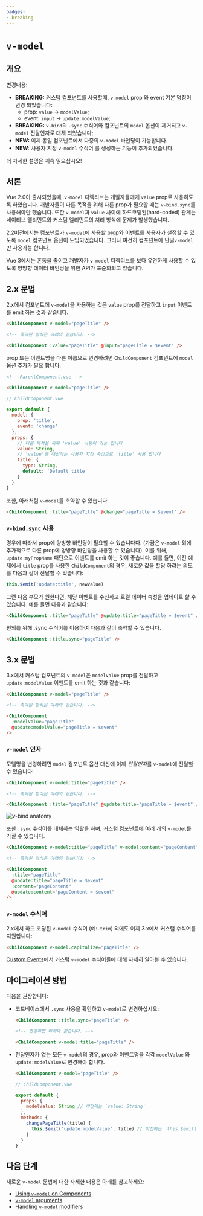 ```yaml
---
badges:
- breaking
---
```


# `v-model` <migrationbadges :badges="$frontmatter.badges"></migrationbadges>

## 개요

변경내용:

- **BREAKING:** 커스텀 컴포넌트를 사용할때, `v-model` prop 와 event 기본 명칭이 변경 되었습니다:
    - prop: `value` -> `modelValue`;
    - event: `input` -> `update:modelValue`;
- **BREAKING:** `v-bind`의 `.sync` 수식어와 컴포넌트의 `model` 옵션이 제거되고 `v-model` 전달인자로 대체 되었습니다;
- **NEW:** 이제 동일 컴포넌트에서 다중의 `v-model` 바인딩이 가능합니다.
- **NEW:** 사용자 지정 `v-model` 수식어 를 생성하는 기능이 추가되었습니다.

더 자세한 설명은 계속 읽으십시오!

## 서론

Vue 2.0이 출시되었을때, `v-model` 디렉티브는 개발자들에게  `value` prop로 사용하도록 하였습니다. 개발자들이 다른 목적을 위해 다른 prop가 필요할 때는 `v-bind.sync`를 사용해야만 했습니다. 또한 `v-model`과 `value` 사이에 하드코딩된(hard-coded) 관계는 네이티브 엘리먼트와 커스텀 엘리먼트의 처리 방식에 문제가 발생했습니다.

2.2버전에서는 컴포넌트가 `v-model`에 사용할 prop와 이벤트를 사용자가 설정할 수 있도록 `model` 컴포넌트 옵션이 도입되었습니다. 그러나 여전히 컴포넌트에 단일`v-model`만 사용가능 합니다.

Vue 3에서는 혼동을 줄이고 개발자가 `v-model` 디렉티브를 보다 유연하게 사용할 수 있도록 양방향 데이터 바인딩을 위한 API가 표준화되고 있습니다.

## 2.x 문법

2.x에서 컴포넌트에 `v-model`을 사용하는 것은 `value` prop를 전달하고 <code>input</code> 이벤트를 emit 하는 것과 같습니다.

```html
<ChildComponent v-model="pageTitle" />

<!-- 축약된 방식은 아래와 같습니다: -->

<ChildComponent :value="pageTitle" @input="pageTitle = $event" />
```

prop 또는 이벤트명을 다른 이름으로 변경하려면 `ChildComponent` 컴포넌트에 `model` 옵션 추가가 필요 합니다:

```html
<!-- ParentComponent.vue -->

<ChildComponent v-model="pageTitle" />
```

```js
// ChildComponent.vue

export default {
  model: {
    prop: 'title',
    event: 'change'
  },
  props: {
    // 다른 목적을 위해 'value' 사용이 가능 합니다
    value: String,
    // 'value'를 대신하는 사용자 지정 속성으로 'title' 사용 합니다
    title: {
      type: String,
      default: 'Default title'
    }
  }
}
```

또한, 아래처럼 `v-model`를 축약할 수 있습니다.

```html
<ChildComponent :title="pageTitle" @change="pageTitle = $event" />
```

### `v-bind.sync` 사용

경우에 따라서 prop에 양방향 바인딩이 필요할 수 있습니다다. (가끔은 `v-model` 외에 추가적으로 다른 prop에 양방향 바인딩을 사용할 수 있습니다). 이를 위해, `update:myPropName` 패턴으로 이벤트를 emit 하는 것이 좋습니다. 예를 들면, 이전 예제에서 `title` prop를 사용한 `ChildComponent`의 경우, 새로운 값을 할당 하려는 의도를 다음과 같이 전달할 수 있습니다:

```js
this.$emit('update:title', newValue)
```

그런 다음 부모가 원한다면, 해당 이벤트를 수신하고 로컬 데이터 속성을 업데이트 할 수 있습니다. 예를 들면 다음과 같습니다:

```html
<ChildComponent :title="pageTitle" @update:title="pageTitle = $event" />
```

편의를 위해 .sync 수식어를 이용하여 다음과 같이 축약할 수 있습니다.

```html
<ChildComponent :title.sync="pageTitle" />
```

## 3.x 문법

3.x에서 커스텀 컴포넌트의 `v-model`은 `modelValue` prop를 전달하고 `update:modelValue` 이벤트를 emit 하는 것과 같습니다:

```html
<ChildComponent v-model="pageTitle" />

<!-- 축약된 방식은 아래와 같습니다: -->

<ChildComponent
  :modelValue="pageTitle"
  @update:modelValue="pageTitle = $event"
/>
```

### `v-model` 인자

모델명을 변경하려면 `model` 컴포넌트 옵션 대신에 이제 *전달인자*를 `v-model`에 전달할 수 있습니다:

```html
<ChildComponent v-model:title="pageTitle" />

<!-- 축약된 방식은 아래와 같습니다: -->

<ChildComponent :title="pageTitle" @update:title="pageTitle = $event" />
```

![v-bind anatomy](https://v3.vuejs.org/images/v-bind-instead-of-sync.png)

또한 `.sync` 수식어를 대체하는 역할을 하며, 커스텀 컴포넌트에 여러 개의 `v-model`를 가질 수 있습니다.

```html
<ChildComponent v-model:title="pageTitle" v-model:content="pageContent" />

<!-- 축약된 방식은 아래와 같습니다: -->

<ChildComponent
  :title="pageTitle"
  @update:title="pageTitle = $event"
  :content="pageContent"
  @update:content="pageContent = $event"
/>
```

### `v-model` 수식어

2.x에서 하드 코딩된 `v-model` 수식어 (예:`.trim`) 외에도 이제 3.x에서 커스텀 수식어를 지원합니다:

```html
<ChildComponent v-model.capitalize="pageTitle" />
```

[Custom Events](../component-custom-events.html#handling-v-model-modifiers)에서 커스텀 `v-model` 수식어들에 대해 자세히 알아볼 수 있습니다.

## 마이그레이션 방법

다음을 권장합니다:

- 코드베이스에서 `.sync` 사용을 확인하고 `v-model`로 변경하십시오:

    ```html
    <ChildComponent :title.sync="pageTitle" />

    <!-- 변경하면 아래와 같습니다. -->

    <ChildComponent v-model:title="pageTitle" />
    ```

- 전달인자가 없는 모든 `v-model`의 경우, prop와 이벤트명을 각각 `modelValue` 와 `update:modelValue`로 변경해야 합니다.

    ```html
    <ChildComponent v-model="pageTitle" />
    ```

    ```js
    // ChildComponent.vue

    export default {
      props: {
        modelValue: String // 이전에는 `value: String`
      },
      methods: {
        changePageTitle(title) {
          this.$emit('update:modelValue', title) // 이전에는 `this.$emit('input', title)`
        }
      }
    }
    ```

## 다음 단계

새로운 `v-model` 문법에 대한 자세한 내용은 아래를 참고하세요:

- [Using `v-model` on Components](../component-basics.html#using-v-model-on-components)
- [`v-model` arguments](../component-custom-events.html#v-model-arguments)
- [Handling `v-model` modifiers](../component-custom-events.html#v-model-arguments)
